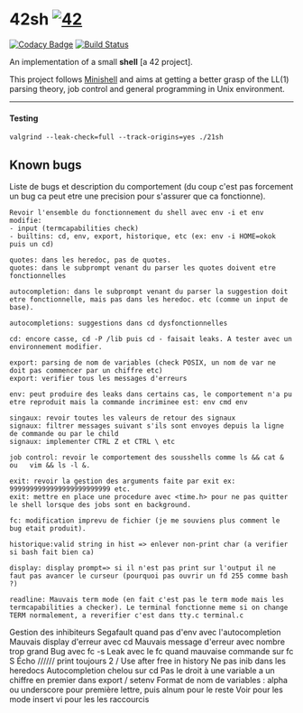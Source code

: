 # 42sh [![42](https://i.imgur.com/9NXfcit.jpg)](i.imgur.com/9NXfcit.jpg)
[![Codacy Badge](https://api.codacy.com/project/badge/Grade/d9485b7923204fa3b69323aee56e4506)](https://www.codacy.com/manual/antoinepaulbarthelemy/42sh?utm_source=github.com&amp;utm_medium=referral&amp;utm_content=Ant0wan/42sh&amp;utm_campaign=Badge_Grade) [![Build Status](https://travis-ci.org/Ant0wan/42sh.svg?branch=master)](https://travis-ci.org/Ant0wan/42sh)

An implementation of a small **shell** [a 42 project].

This project follows [Minishell](https://github.com/Ant0wan/Minishell) and aims at getting a better grasp of the LL(1) parsing theory, job control and general programming in Unix environment.

---

#### Testing

```shell=
valgrind --leak-check=full --track-origins=yes ./21sh
```





## Known bugs

Liste de bugs et description du comportement (du coup c'est pas forcement un bug ca peut etre une precision pour s'assurer que ca fonctionne).

```
Revoir l'ensemble du fonctionnement du shell avec env -i et env modifie:
- input (termcapabilities check)
- builtins: cd, env, export, historique, etc (ex: env -i HOME=okok puis un cd)

quotes: dans les heredoc, pas de quotes.
quotes: dans le subprompt venant du parser les quotes doivent etre fonctionnelles

autocompletion: dans le subprompt venant du parser la suggestion doit etre fonctionnelle, mais pas dans les heredoc. etc (comme un input de base).

autocompletions: suggestions dans cd dysfonctionnelles

cd: encore casse, cd -P /lib puis cd - faisait leaks. A tester avec un environnement modifier.

export: parsing de nom de variables (check POSIX, un nom de var ne doit pas commencer par un chiffre etc)
export: verifier tous les messages d'erreurs

env: peut produire des leaks dans certains cas, le comportement n'a pu etre reproduit mais la commande incriminee est: env cmd env

singaux: revoir toutes les valeurs de retour des signaux
signaux: filtrer messages suivant s'ils sont envoyes depuis la ligne de commande ou par le child
signaux: implementer CTRL Z et CTRL \ etc

job control: revoir le comportement des sousshells comme ls && cat &  ou   vim && ls -l &.

exit: revoir la gestion des arguments faite par exit ex: 9999999999999999999999999 etc.
exit: mettre en place une procedure avec <time.h> pour ne pas quitter le shell lorsque des jobs sont en background.

fc: modification imprevu de fichier (je me souviens plus comment le bug etait produit).

historique:valid string in hist => enlever non-print char (a verifier si bash fait bien ca)

display: display prompt=> si il n'est pas print sur l'output il ne faut pas avancer le curseur (pourquoi pas ouvrir un fd 255 comme bash ?)

readline: Mauvais term mode (en fait c'est pas le term mode mais les termcapabilities a checker). Le terminal fonctionne meme si on change TERM normalement, a reverifier c'est dans tty.c terminal.c
```

Gestion des inhibiteurs
Segafault quand pas d'env avec l'autocompletion
Mauvais display d'erreur avec cd
Mauvais message d'erreur avec nombre trop grand
Bug avec fc -s
Leak avec le fc quand mauvaise commande sur fc S
Écho ////// print toujours 2 /
Use after free in history
Ne pas inib dans les heredocs
Autocompletion chelou sur cd
Pas le droit à une variable a un chiffre en premier dans export / setenv
Format de nom de variables : alpha ou underscore pour première lettre, puis alnum pour le reste
Voir pour les mode insert vi pour les les raccourcis

